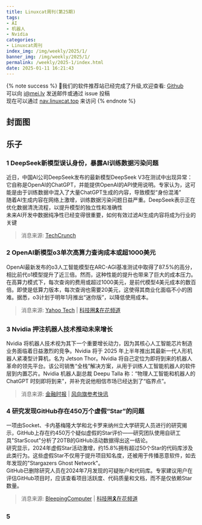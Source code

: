 ```yaml
---
title: Linuxcat周刊(第25期)
tags: 
- AI
- 机器人
- Nvidia
categories: 
- Linuxcat周刊
index_img: /img/weekly/2025/1/
banner_img: /img/weekly/2025/1/
permalink: /weekly/2025-1/index.html
date: 2025-01-11 16:21:43
---
```

{% note success %}
👏我们的软件推荐站已经完成了升级,欢迎查看: [Github](https://github.com/ssdomei232/nav-next)   
可以向 [i@mei.lv](mailto:i@mei.lv) 发送邮件或通过 issue 投稿    
现在可以通过 [nav.linuxcat.top](https://nav.linuxcat.top/) 来访问
{% endnote %}

## 封面图

## 乐子 
### 1 DeepSeek新模型误认身份，暴露AI训练数据污染问题  
近日，中国AI公司DeepSeek发布的最新模型DeepSeek V3在测试中出现异常：它自称是OpenAI的ChatGPT，并能提供OpenAI的API使用说明。专家认为，这可能是由于训练数据中混入了大量ChatGPT生成的内容，导致模型“身份混淆”   
随着AI生成内容在网络上激增，训练数据污染问题日益严重。DeepSeek表示正在优化数据清洗流程，以提升模型的独立性和准确性   
未来AI开发中数据纯净性已经变得很重要，如何有效过滤AI生成内容将成为行业的关键   
> 消息来源: [TechCrunch](https://techcrunch.com/2024/12/27/why-deepseeks-new-ai-model-thinks-its-chatgpt/)

### 2 OpenAI新模型o3单次高算力查询成本或超1000美元
OpenAI最新发布的o3人工智能模型在ARC-AGI基准测试中取得了87.5%的高分，相比前代o1模型提升了近三倍。然而，这种性能的提升也带来了巨大的成本压力。在高算力模式下，每次查询的费用或超过1000美元，是前代模型4美元成本的数百倍。即使是低算力版本，每次查询也需要20美元，这使得其商业化面临不小的困难。据悉，o3计划于明年1月推出“迷你版”，以降低使用成本。
> 消息来源: [Yahoo Tech](https://www.yahoo.com/tech/openais-latest-ai-cost-more-214758857.html) | [科技圈🎗在花频道](https://t.me/zaihuanews/29836)

### 3 Nvidia 押注机器人技术推动未来增长
Nvidia 将机器人技术视为其下一个重要增长动力，因为其核心人工智能芯片制造业务面临着日益激烈的竞争。Nvidia 将于 2025 年上半年推出其最新一代人形机器人紧凑型计算机，名为 Jetson Thor。Nvidia 将自己定位为即将到来的机器人革命的领先平台。该公司销售“全栈”解决方案，从用于训练人工智能机器人的软件层到内置芯片。Nvidia 机器人副总裁 Deepu Talla 称：“物理人工智能和机器人的 ChatGPT 时刻即将到来”，并补充说他相信市场已经达到了“临界点”。
> 消息来源: [金融时报](https://www.ft.com/content/7c3dafa8-ffb9-4ca8-b677-ab3cc2afbdcb) | [风向旗参考快讯](https://t.me/xhqcankao/16144)

### 4 研究发现GitHub存在450万个虚假“Star”的问题
一项由Socket、卡内基梅隆大学和北卡罗来纳州立大学研究人员进行的研究揭示，GitHub上存在约450万个疑似虚假的Star评价——研究团队使用自研工具"StarScout"分析了20TB的GitHub活动数据得出这一结论。   
研究显示，2024年虚假Star活动激增，约15.8%拥有超过50个Star的代码库涉及此类行为。这些虚假Star不仅用于提升项目知名度，还被用于传播恶意软件，如去年发现的"Stargazers Ghost Network"。   
GitHub已删除研究人员在2024年7月发现的可疑账户和代码库。专家建议用户在评估GitHub项目时，应该查看项目活跃度、代码质量和文档，而不是仅依赖Star数量。
> 消息来源: [BleepingComputer](https://www.bleepingcomputer.com/news/security/over-31-million-fake-stars-on-github-projects-used-to-boost-rankings/) | [科技圈🎗在花频道](https://t.me/zaihuanews/29873)

### 5 

































































































